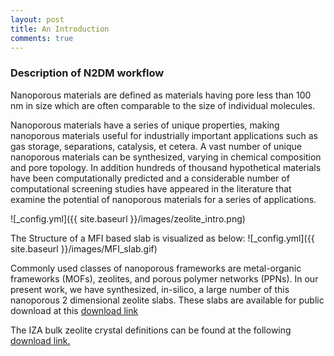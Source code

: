 ```yaml
---
layout: post
title: An Introduction
comments: true
---
```


### Description of N2DM workflow

Nanoporous materials are defined as materials having pore
less than 100 nm in size which are often comparable to the size of individual molecules.

Nanoporous materials have a series of unique properties, making nanoporous materials useful for industrially important applications such as gas storage, separations, catalysis, et cetera. A vast number of unique nanoporous materials can be synthesized, varying in chemical composition and pore topology. In addition hundreds of thousand hypothetical materials have been computationally predicted and a considerable number of computational screening studies have appeared in the literature that examine the potential of nanoporous materials for a series of applications.

![_config.yml]({{ site.baseurl }}/images/zeolite_intro.png)

The Structure of a MFI based slab is visualized as below:
![_config.yml]({{ site.baseurl }}/images/MFI_slab.gif)

Commonly used classes of nanoporous frameworks are metal-organic frameworks (MOFs), zeolites, and porous polymer networks (PPNs). In our present work, we have synthesized, in-silico, a large number of
this nanoporous 2 dimensional zeolite slabs. These slabs are available for public download at this [download link](https://www.dropbox.com/s/34919kms1qii04n/Slabs.zip?dl=1)

The IZA bulk zeolite crystal definitions can be found at the following
[download link.](https://www.dropbox.com/s/p8y13941lvcnux4/slabs.tar?dl=1)
